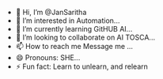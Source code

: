 - 👋 Hi, I’m @JanSaritha
- 👀 I’m interested in Automation...
- 🌱 I’m currently learning GitHUB AI...
- 💞️ I’m looking to collaborate on AI TOSCA...
- 📫 How to reach me Message me ...
- 😄 Pronouns: SHE...
- ⚡ Fun fact: Learn to unlearn, and relearn

<!---
JanSaritha/JanSaritha is a ✨ special ✨ repository because its `README.md` (this file) appears on your GitHub profile.
You can click the Preview link to take a look at your changes.
--->
